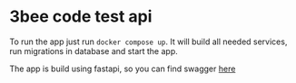 # 3bee code test api

To run the app just run `docker compose up`. It will build all needed services, run migrations in database and start the app.

The app is build using fastapi, so you can find swagger [here](http://127.0.0.1:8000/docs)